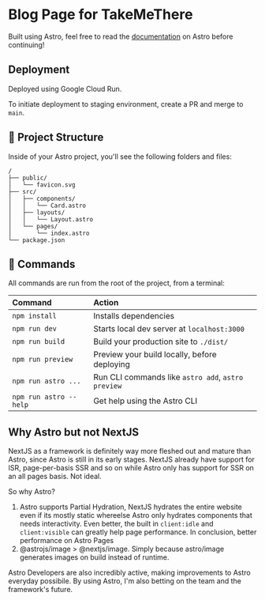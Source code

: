 # Blog Page for TakeMeThere

Built using Astro, feel free to read the [documentation](https://docs.astro.build) on Astro before continuing!

## Deployment

Deployed using Google Cloud Run.

To initiate deployment to staging environment, create a PR and merge to `main`.

## 🚀 Project Structure

Inside of your Astro project, you'll see the following folders and files:

```
/
├── public/
│   └── favicon.svg
├── src/
│   ├── components/
│   │   └── Card.astro
│   ├── layouts/
│   │   └── Layout.astro
│   └── pages/
│       └── index.astro
└── package.json
```

## 🧞 Commands

All commands are run from the root of the project, from a terminal:

| Command                | Action                                             |
| :--------------------- | :------------------------------------------------- |
| `npm install`          | Installs dependencies                              |
| `npm run dev`          | Starts local dev server at `localhost:3000`        |
| `npm run build`        | Build your production site to `./dist/`            |
| `npm run preview`      | Preview your build locally, before deploying       |
| `npm run astro ...`    | Run CLI commands like `astro add`, `astro preview` |
| `npm run astro --help` | Get help using the Astro CLI                       |

## Why Astro but not NextJS

NextJS as a framework is definitely way more fleshed out and mature than Astro, since Astro is still in its early stages. NextJS already have support for ISR, page-per-basis SSR and so on while Astro only has support for SSR on an all pages basis. Not ideal.

So why Astro?

1. Astro supports Partial Hydration, NextJS hydrates the entire website even if its mostly static whereelse Astro only hydrates components that needs interactivity. Even better, the built in `client:idle` and `client:visible` can greatly help page performance. In conclusion, better performance on Astro Pages
2. @astrojs/image > @nextjs/image. Simply because astro/image generates images on build instead of runtime.

Astro Developers are also incredibly active, making improvements to Astro everyday possibile. By using Astro, I'm also betting on the team and the framework's future.
